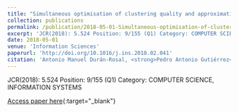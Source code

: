 ```yaml
---
title: "Simultaneous optimisation of clustering quality and approximation error for time series segmentation"
collection: publications
permalink: /publication/2018-05-01-Simultaneous-optimisation-of-clustering-quality-and-approximation-error-for-time-series-segmentation
excerpt: 'JCR(2018): 5.524 Position: 9/155 (Q1) Category: COMPUTER SCIENCE, INFORMATION SYSTEMS'
date: 2018-05-01
venue: 'Information Sciences'
paperurl: 'http://doi.org/10.1016/j.ins.2018.02.041'
citation: 'Antonio Manuel Durán-Rosal, <strong>Pedro Antonio Gutiérrez</strong>, Francisco José Martínez-Estudillo, César Hervás-Martínez, &quot;Simultaneous optimisation of clustering quality and approximation error for time series segmentation.&quot; Information Sciences, Vol. 442-443, 2018, pp.186--201.'
---
```

JCR(2018): 5.524 Position: 9/155 (Q1) Category: COMPUTER SCIENCE, INFORMATION SYSTEMS

[Access paper here](http://doi.org/10.1016/j.ins.2018.02.041){:target="_blank"}
